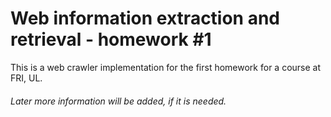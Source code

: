# Web information extraction and retrieval - homework #1
This is a web crawler implementation for the first homework for a course at FRI, UL.

###### Later more information will be added, if it is needed.
